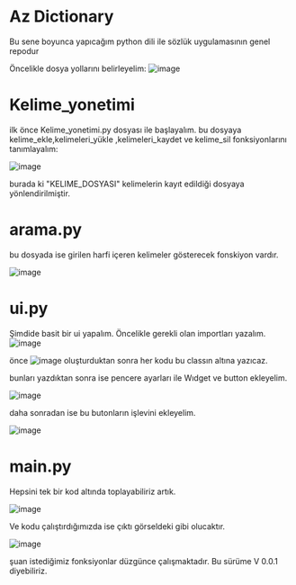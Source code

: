 # Az Dictionary

Bu sene boyunca yapıcağım python dili ile sözlük uygulamasının genel repodur

Öncelikle dosya yollarını belirleyelim:
![image](https://github.com/user-attachments/assets/af63f594-62be-47ce-962c-d84e5f65d09b)


# Kelime_yonetimi
ilk önce Kelime_yonetimi.py dosyası ile başlayalım.
bu dosyaya kelime_ekle,kelimeleri_yükle ,kelimeleri_kaydet ve kelime_sil fonksiyonlarını tanımlayalım:

![image](https://github.com/user-attachments/assets/4037f556-5ee4-4eb3-a380-f939c5a63174)

burada ki "KELIME_DOSYASI" kelimelerin kayıt edildiği dosyaya yönlendirilmiştir.

# arama.py 
bu dosyada ise girilen harfi içeren kelimeler gösterecek fonskiyon vardır.

![image](https://github.com/user-attachments/assets/33a3eba3-7480-4a7a-aceb-60bd2d5de64b)

# ui.py
Şimdide basit bir ui yapalım.
Öncelikle gerekli olan importları yazalım.
![image](https://github.com/user-attachments/assets/98002dc6-41a2-47b1-8c88-304b1edbb6f7)

önce ![image](https://github.com/user-attachments/assets/86d45d85-adb4-4be5-a967-b25873ae9fc0) oluşturduktan sonra her kodu bu classın altına yazıcaz.

bunları yazdıktan sonra ise pencere ayarları ile Wıdget ve button ekleyelim.

![image](https://github.com/user-attachments/assets/66de16e6-0159-46a4-a2e2-69b0800306dd)

daha sonradan ise bu butonların işlevini ekleyelim.

![image](https://github.com/user-attachments/assets/370cfb69-d56b-454c-a989-2fe837986bd2)

# main.py
Hepsini tek bir kod altında toplayabiliriz artık.

![image](https://github.com/user-attachments/assets/474606e1-6973-4c9a-8e69-0ff52c26a3d1)


Ve kodu çalıştırdığımızda ise çıktı görseldeki gibi olucaktır.

![image](https://github.com/user-attachments/assets/74e742a2-1c60-4fd1-b1c4-af4140671c67)

şuan istediğimiz fonksiyonlar düzgünce çalışmaktadır.
Bu sürüme V 0.0.1 diyebiliriz.




